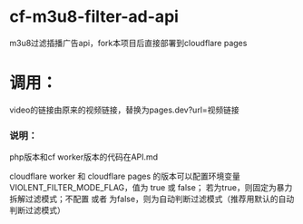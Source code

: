 # cf-m3u8-filter-ad-api
m3u8过滤插播广告api，fork本项目后直接部署到cloudflare pages

# 调用：
video的链接由原来的视频链接，替换为pages.dev?url=视频链接

### 说明：
php版本和cf worker版本的代码在API.md

cloudflare worker 和 cloudflare pages 的版本可以配置环境变量 VIOLENT_FILTER_MODE_FLAG，值为 true 或 false；
若为true，则固定为暴力拆解过滤模式；不配置 或者 为false，则为自动判断过滤模式（推荐用默认的自动判断过滤模式）
